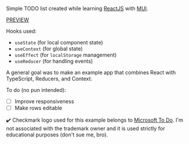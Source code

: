 Simple TODO list created while learning [ReactJS](https://reactjs.org/) with [MUI](https://mui.com/).

[PREVIEW](https://hrnxm.github.io/react-todo-list/)

Hooks used:

-   `useState` (for local component state)
-   `useContext` (for global state)
-   `useEffect` (for `localStorage` management)
-   `useReducer` (for handling events)

A general goal was to make an example app that combines React with TypeScript, Reducers, and Context.

To do (no pun intended):

-   [ ] Improve responsiveness
-   [ ] Make rows editable

✔️ Checkmark logo used for this example belongs to [Microsoft To Do](https://todo.microsoft.com/).
I'm not associated with the trademark owner and it is used strictly for educational purposes (don't sue me, bro).
